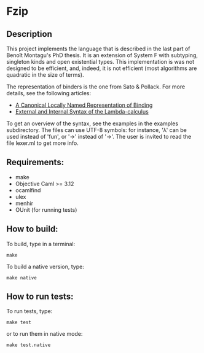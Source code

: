 Fzip
====

Description
-----------

This project implements the language that is described in the last
part of Benoît Montagu's PhD thesis. It is an extension of System F
with subtyping, singleton kinds and open existential types. This
implementation is was not designed to be efficient, and, indeed, it is
not efficient (most algorithms are quadratic in the size of terms).

The representation of binders is the one from Sato & Pollack. For more
details, see the following articles:

* [A Canonical Locally Named Representation of Binding](http://homepages.inf.ed.ac.uk/rpollack/export/PollackSatoRicciottiJAR.pdf)
* [External and Internal Syntax of the Lambda-calculus](http://homepages.inf.ed.ac.uk/rpollack/export/SatoPollack09.pdf)

To get an overview of the syntax, see the examples in the examples
subdirectory. The files can use UTF-8 symbols: for instance, 'λ' can be
used instead of 'fun', or '→' instead of '->'. The user is invited to
read the file lexer.ml to get more info.

Requirements:
-------------

* make
* Objective Caml >= 3.12
* ocamlfind
* ulex
* menhir
* OUnit (for running tests)

How to build:
-------------

To build, type in a terminal:

`make`

To build a native version, type:

`make native`

How to run tests:
-----------------

To run tests, type:

`make test`

or to run them in native mode:

`make test.native`
